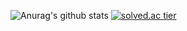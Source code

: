 ![Anurag's github stats](https://github-readme-stats.vercel.app/api?username=soulkirs-main&show_icons=true&theme=radical)
[![solved.ac tier](http://mazassumnida.wtf/api/generate_badge?boj=soulkirs-main)](https://solved.ac/kinetic27)

